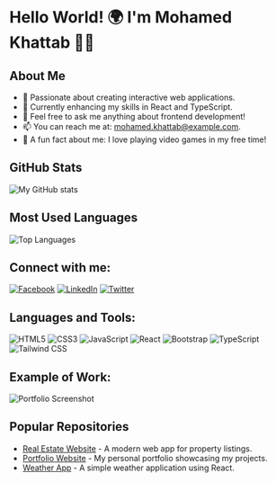# Hello World! 🌍 I'm Mohamed Khattab 👨‍💻

## About Me
- 🌟 Passionate about creating interactive web applications.
- 🔧 Currently enhancing my skills in React and TypeScript.
- 💬 Feel free to ask me anything about frontend development!
- 📫 You can reach me at: mohamed.khattab@example.com.
- 🎉 A fun fact about me: I love playing video games in my free time!

## GitHub Stats
![My GitHub stats](https://github-readme-stats.vercel.app/api?username=Khattab&show_icons=true&theme=radical)

## Most Used Languages
![Top Languages](https://github-readme-stats.vercel.app/api/top-langs/?username=Khattab&layout=compact&theme=radical)

## Connect with me:
[![Facebook](https://img.shields.io/badge/Facebook-blue?style=flat&logo=facebook)](https://facebook.com/yourprofile)
[![LinkedIn](https://img.shields.io/badge/LinkedIn-blue?style=flat&logo=linkedin)](https://linkedin.com/in/yourprofile)
[![Twitter](https://img.shields.io/badge/Twitter-blue?style=flat&logo=twitter)](https://twitter.com/yourprofile)

## Languages and Tools:
![HTML5](https://img.shields.io/badge/HTML5-E34F26?style=flat&logo=html5&logoColor=white)
![CSS3](https://img.shields.io/badge/CSS3-1572B6?style=flat&logo=css3&logoColor=white)
![JavaScript](https://img.shields.io/badge/JavaScript-black?style=flat&logo=javascript)
![React](https://img.shields.io/badge/React-20232A?style=flat&logo=react&logoColor=61DAFB)
![Bootstrap](https://img.shields.io/badge/Bootstrap-563D7C?style=flat&logo=bootstrap&logoColor=white)
![TypeScript](https://img.shields.io/badge/TypeScript-3178C6?style=flat&logo=typescript&logoColor=white)
![Tailwind CSS](https://img.shields.io/badge/Tailwind%20CSS-06B6D4?style=flat&logo=tailwind-css&logoColor=white)

## Example of Work:
![Portfolio Screenshot](link_to_your_project_image)

## Popular Repositories
- [Real Estate Website](https://github.com/Khattab/Real-estate-website) - A modern web app for property listings.
- [Portfolio Website](https://github.com/Khattab/Portfolio) - My personal portfolio showcasing my projects.
- [Weather App](https://github.com/Khattab/Weather-App) - A simple weather application using React.


